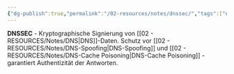 ```yaml
---
{"dg-publish":true,"permalink":"/02-resources/notes/dnssec/","tags":["netzwerk/dns/sicherheit","signierung/authentizität","netzwerk/dns","it-sicherheit"],"noteIcon":"","updated":"2025-09-05T10:14:24.001+02:00"}
---
```



**DNSSEC** - Kryptographische Signierung von [[02 - RESOURCES/Notes/DNS\|DNS]]-Daten.
Schutz vor [[02 - RESOURCES/Notes/DNS-Spoofing\|DNS-Spoofing]] und [[02 - RESOURCES/Notes/DNS-Cache Poisoning\|DNS-Cache Poisoning]] - garantiert Authentizität der Antworten.